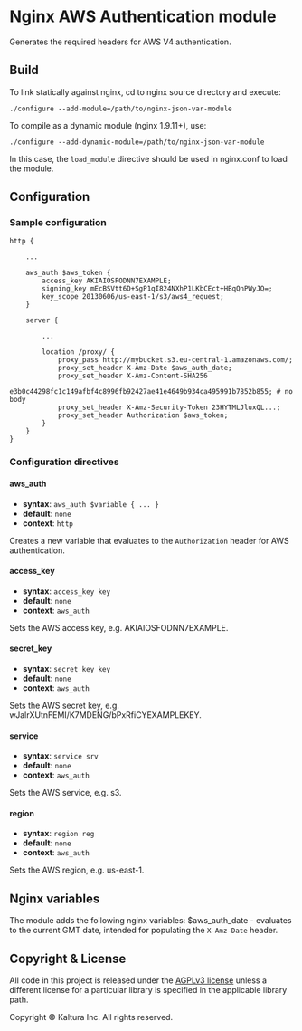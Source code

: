 # Nginx AWS Authentication module

Generates the required headers for AWS V4 authentication.

## Build

To link statically against nginx, cd to nginx source directory and execute:

    ./configure --add-module=/path/to/nginx-json-var-module

To compile as a dynamic module (nginx 1.9.11+), use:

    ./configure --add-dynamic-module=/path/to/nginx-json-var-module

In this case, the `load_module` directive should be used in nginx.conf to load the module.

## Configuration

### Sample configuration

```
http {

    ...

    aws_auth $aws_token {
        access_key AKIAIOSFODNN7EXAMPLE;
        signing_key mEcBSVtt6D+SgP1qI824NXhP1LKbCEct+HBqQnPWyJQ=;
        key_scope 20130606/us-east-1/s3/aws4_request;
    }

    server {

        ...

        location /proxy/ {
            proxy_pass http://mybucket.s3.eu-central-1.amazonaws.com/;
            proxy_set_header X-Amz-Date $aws_auth_date;
            proxy_set_header X-Amz-Content-SHA256                e3b0c44298fc1c149afbf4c8996fb92427ae41e4649b934ca495991b7852b855; # no body
            proxy_set_header X-Amz-Security-Token 23HYTMLJluxQL...;
            proxy_set_header Authorization $aws_token;
        }
    }
}
```

### Configuration directives

#### aws_auth
* **syntax**: `aws_auth $variable { ... }`
* **default**: `none`
* **context**: `http`

Creates a new variable that evaluates to the `Authorization` header for AWS authentication.

#### access_key
* **syntax**: `access_key key`
* **default**: `none`
* **context**: `aws_auth`

Sets the AWS access key, e.g. AKIAIOSFODNN7EXAMPLE.

#### secret_key
* **syntax**: `secret_key key`
* **default**: `none`
* **context**: `aws_auth`

Sets the AWS secret key, e.g. wJalrXUtnFEMI/K7MDENG/bPxRfiCYEXAMPLEKEY.

#### service
* **syntax**: `service srv`
* **default**: `none`
* **context**: `aws_auth`

Sets the AWS service, e.g. s3.

#### region
* **syntax**: `region reg`
* **default**: `none`
* **context**: `aws_auth`

Sets the AWS region, e.g. us-east-1.

## Nginx variables

The module adds the following nginx variables:
$aws_auth_date - evaluates to the current GMT date, intended for populating the `X-Amz-Date` header.

## Copyright & License

All code in this project is released under the [AGPLv3 license](http://www.gnu.org/licenses/agpl-3.0.html) unless a different license for a particular library is specified in the applicable library path.

Copyright © Kaltura Inc. All rights reserved.
